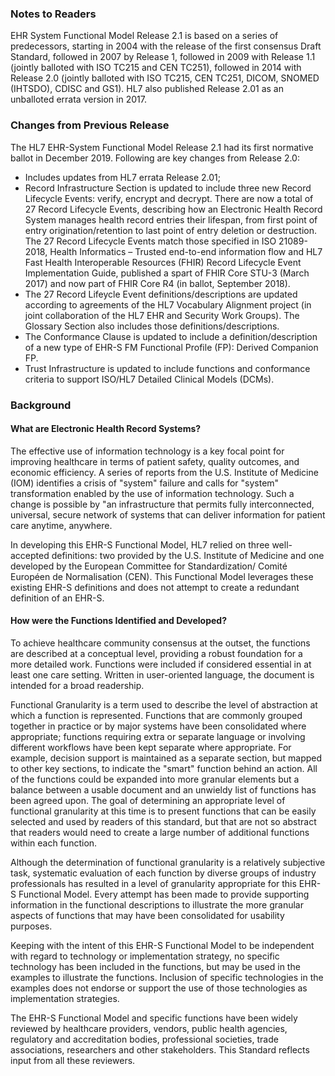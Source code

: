 ### Notes to Readers

EHR System Functional Model Release 2.1 is based on a series of predecessors, starting in 2004 with the
release of the first consensus Draft Standard, followed in 2007 by Release 1, followed in 2009 with Release 1.1
(jointly balloted with ISO TC215 and CEN TC251), followed in 2014 with Release 2.0 (jointly balloted with ISO
TC215, CEN TC251, DICOM, SNOMED (IHTSDO), CDISC and GS1). HL7 also published Release 2.01 as an
unballoted errata version in 2017.

### Changes from Previous Release

The HL7 EHR-System Functional Model Release 2.1 had its first normative ballot in December 2019. Following
are key changes from Release 2.0:

* Includes updates from HL7 errata Release 2.01;
* Record Infrastructure Section is updated to include three new Record Lifecycle Events: verify, encrypt and decrypt. There are now a total of 27 Record Lifecycle Events, describing how an Electronic Health Record System manages health record entries their lifespan, from first point of entry origination/retention to last point of entry deletion or destruction. The 27 Record Lifecycle Events match those specified in ISO 21089-2018, Health Informatics – Trusted end-to-end information flow and HL7 Fast Health Interoperable Resources (FHIR) Record Lifecycle Event Implementation Guide, published a spart of FHIR Core STU-3 (March 2017) and now part of FHIR Core R4 (in ballot, September 2018).
* The 27 Record Lifeycle Event definitions/descriptions are updated according to agreements of the HL7 Vocabulary Alignment project (in joint collaboration of the HL7 EHR and Security Work Groups). The Glossary Section also includes those definitions/descriptions.
* The Conformance Clause is updated to include a definition/description of a new type of EHR-S FM Functional Profile (FP): Derived Companion FP.
* Trust Infrastructure is updated to include functions and conformance criteria to support ISO/HL7 Detailed Clinical Models (DCMs).

### Background

#### What are Electronic Health Record Systems?

The effective use of information technology is a key focal point for improving healthcare in terms of patient safety,
quality outcomes, and economic efficiency. A series of reports from the U.S. Institute of Medicine (IOM)
identifies a crisis of "system" failure and calls for "system" transformation enabled by the use of information
technology. Such a change is possible by "an infrastructure that permits fully interconnected, universal, secure
network of systems that can deliver information for patient care anytime, anywhere.

In developing this EHR-S Functional Model, HL7 relied on three well-accepted definitions: two provided by the
U.S. Institute of Medicine and one developed by the European Committee for Standardization/ Comité Européen
de Normalisation (CEN). This Functional Model leverages these existing EHR-S definitions and does not
attempt to create a redundant definition of an EHR-S.

#### How were the Functions Identified and Developed?

To achieve healthcare community consensus at the outset, the functions are described at a conceptual level,
providing a robust foundation for a more detailed work. Functions were included if considered essential in at
least one care setting. Written in user-oriented language, the document is intended for a broad readership.

Functional Granularity is a term used to describe the level of abstraction at which a function is represented.
Functions that are commonly grouped together in practice or by major systems have been consolidated where
appropriate; functions requiring extra or separate language or involving different workflows have been kept
separate where appropriate. For example, decision support is maintained as a separate section, but mapped to
other key sections, to indicate the "smart" function behind an action. All of the functions could be expanded into
more granular elements but a balance between a usable document and an unwieldy list of functions has been
agreed upon. The goal of determining an appropriate level of functional granularity at this time is to present
functions that can be easily selected and used by readers of this standard, but that are not so abstract that
readers would need to create a large number of additional functions within each function.

Although the determination of functional granularity is a relatively subjective task, systematic evaluation of each
function by diverse groups of industry professionals has resulted in a level of granularity appropriate for this
EHR-S Functional Model. Every attempt has been made to provide supporting information in the functional
descriptions to illustrate the more granular aspects of functions that may have been consolidated for usability
purposes.

Keeping with the intent of this EHR-S Functional Model to be independent with regard to technology or
implementation strategy, no specific technology has been included in the functions, but may be used in the
examples to illustrate the functions. Inclusion of specific technologies in the examples does not endorse or
support the use of those technologies as implementation strategies.

The EHR-S Functional Model and specific functions have been widely reviewed by healthcare providers,
vendors, public health agencies, regulatory and accreditation bodies, professional societies, trade associations,
researchers and other stakeholders. This Standard reflects input from all these reviewers.